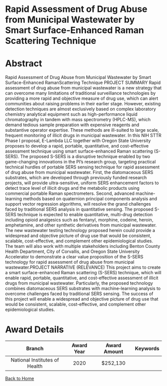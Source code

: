 
Rapid Assessment of Drug Abuse from Municipal Wastewater by Smart Surface-Enhanced Raman Scattering Technique
=============================================================================================================

# Abstract


Rapid Assessment of Drug Abuse from Municipal Wastewater by Smart Surface-Enhanced RamanScattering Technique
PROJECT SUMMARY
Rapid assessment of drug abuse from municipal wastewater is a new strategy that can overcome
many limitations of traditional surveillance technologies by providing a more rapid and objective
measure of drug use, which can alert communities about raising problems in their earlier stage.
However, existing detection techniques are almost exclusively based on complex laboratory
chemistry analytical equipment such as high-performance liquid chromatography in tandem with
mass spectrometry (HPLC-MS), which demand tedious sample preparation with expensive
reagents and substantive operator expertise. These methods are ill-suited to large scale, frequent
monitoring of illicit drugs in municipal wastewater. In this NIH STTR Phase I proposal, E-Lambda
LLC together with Oregon State University proposes to develop a rapid, portable, quantitative,
and cost-effective assessment technique using smart surface-enhanced Raman scattering (S-
SERS). The proposed S-SERS is a disruptive technique enabled by two game-changing
innovations in the PI’s research group, targeting practical technical hurdles of portable SERS
sensing technique for rapid assessment of drug abuse from municipal wastewater. First, the
diatomaceous SERS substrates, which are developed through previously funded research
projects, will provide ultra-sensitive, uniform SERS enhancement factors to detect trace level
of illicit drugs and the metabolic products using commercial portable Raman spectrometers.
Second, advanced machine-learning methods based on quaternion principal components
analysis and support vector regression algorithms, will resolve the grand challenges faced by
traditional SERS analysis in quantitative sensing. The proposed S-SERS technique is expected
to enable quantitative, multi-drug detection including opioid analgesics such as fentanyl, morphine,
codeine, heroin, amphetamine, and other synthetic derivatives from municipal wastewater. The
new wastewater testing technology proposed herein could provide a widespread and objective
picture of drug use that would be consistent, scalable, cost-effective, and complement other
epidemiological studies. The team will also work with multiple stakeholders including Benton
County Health Department, City of Corvallis, and Oregon State University Accelerator to
demonstrate a clear value proposition of the S-SERS technology for rapid assessment of drug
abuse from municipal wastewater.PROJECT NARRATIVE (RELEVANCE)
This project aims to create a smart surface-enhanced Raman scattering (S-SERS) technique, which will enable
rapid, portable, quantitative, and cost-effective assessment of illicit drugs from municipal wastewater.
Particularly, the proposed technology combines diatomaceous SERS substrates with machine-learning analysis
to overcome challenges faced by traditional SERS sensing. The success of this project will enable a widespread
and objective picture of drug use that would be consistent, scalable, cost-effective, and complement other
epidemiological studies.  

# Award Details

|Branch|Award Year|Award Amount|Keywords|
| :---: | :---: | :---: | :---: |
|National Institutes of Health|2020|$252,130||
  
  


[Back to Home](https://github.com/chrischow/dod_sbir_awards/Reports/JH/#2323)